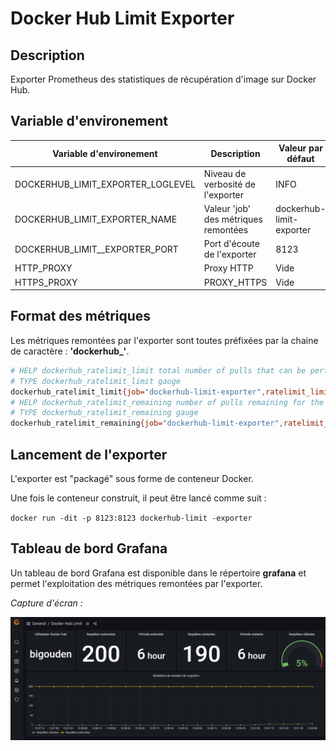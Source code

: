 # Docker Hub Limit Exporter

## Description

Exporter Prometheus des statistiques de récupération d'image sur Docker Hub.

## Variable d'environement

| Variable d'environement | Description | Valeur par défaut |
| ------ | ------ | ------ |
| DOCKERHUB_LIMIT_EXPORTER_LOGLEVEL | Niveau de verbosité de l'exporter | INFO |
| DOCKERHUB_LIMIT_EXPORTER_NAME | Valeur 'job' des métriques remontées | dockerhub-limit-exporter |
| DOCKERHUB_LIMIT__EXPORTER_PORT | Port d'écoute de l'exporter | 8123 |
| HTTP_PROXY | Proxy HTTP  | Vide |
| HTTPS_PROXY | PROXY_HTTPS  | Vide |

## Format des métriques

Les métriques remontées par l'exporter sont toutes préfixées par la chaine de caractère : **'dockerhub_'**.


```bash
# HELP dockerhub_ratelimit_limit total number of pulls that can be performed within a six hour window
# TYPE dockerhub_ratelimit_limit gauge
dockerhub_ratelimit_limit{job="dockerhub-limit-exporter",ratelimit_limit_interval="21600",ratelimit_remaining_interval="21600"} 100.0
# HELP dockerhub_ratelimit_remaining number of pulls remaining for the six hour rolling window
# TYPE dockerhub_ratelimit_remaining gauge
dockerhub_ratelimit_remaining{job="dockerhub-limit-exporter",ratelimit_limit_interval="21600",ratelimit_remaining_interval="21600"} 100.0
```

## Lancement de l'exporter

L'exporter est "packagé" sous forme de conteneur Docker. 

Une fois le conteneur construit, il peut être lancé comme suit :

`docker run -dit -p 8123:8123 dockerhub-limit -exporter`

## Tableau de bord Grafana

Un tableau de bord Grafana est disponible dans le répertoire **grafana** et permet l'exploitation des métriques remontées par l'exporter.

_Capture d'écran :_

![capture d'écran Grafana](grafana/grafana.png "Capture d'écran Grafana")
